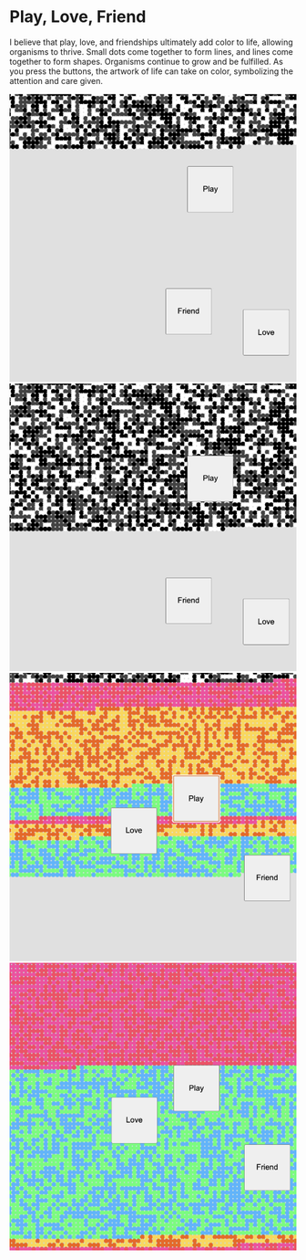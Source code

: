 # Play, Love, Friend

I believe that play, love, and friendships ultimately add color to life, allowing organisms to thrive. Small dots come together to form lines, and lines come together to form shapes. Organisms continue to grow and be fulfilled. As you press the buttons, the artwork of life can take on color, symbolizing the attention and care given.


![None](01.png "01")
![None](02.png "02")
![None](03.png "03")
![None](04.png "04")
